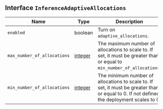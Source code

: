 ## Interface `InferenceAdaptiveAllocations`

| Name | Type | Description |
| - | - | - |
| `enabled` | boolean | Turn on `adaptive_allocations`. |
| `max_number_of_allocations` | [integer](./integer.md) | The maximum number of allocations to scale to. If set, it must be greater than or equal to `min_number_of_allocations`. |
| `min_number_of_allocations` | [integer](./integer.md) | The minimum number of allocations to scale to. If set, it must be greater than or equal to 0. If not defined, the deployment scales to 0. |

